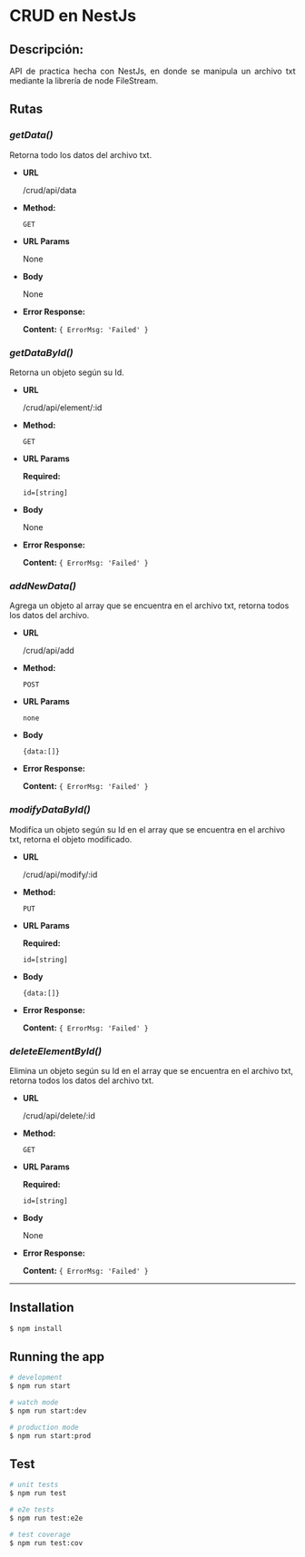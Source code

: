 # **CRUD en NestJs**

## **Descripción:**
<p style="text-align:justify">API de practica hecha con NestJs, en donde se manipula un archivo txt mediante la librería de node FileStream.</p>

## **Rutas**

### *getData()*
Retorna todo los datos del archivo txt.

* **URL**

  /crud/api/data

* **Method:**

  `GET`
  
*  **URL Params**

   None

* **Body**

  None
 
* **Error Response:**

    **Content:** `{ ErrorMsg: 'Failed' }`

### *getDataById()*
Retorna un objeto según su Id.

* **URL**

  /crud/api/element/:id

* **Method:**

  `GET`
  
*  **URL Params**

   **Required:**
 
   `id=[string]`

* **Body**

  None
 
* **Error Response:**

    **Content:** `{ ErrorMsg: 'Failed' }`

### *addNewData()*
Agrega un objeto al array que se encuentra en el archivo txt, retorna todos los datos del archivo.

* **URL**

  /crud/api/add

* **Method:**

  `POST`
  
*  **URL Params**
 
   `none`

* **Body**

    `{data:[]}`
 
* **Error Response:**

    **Content:** `{ ErrorMsg: 'Failed' }`

### *modifyDataById()*
Modifíca un objeto según su Id en el array que se encuentra en el archivo txt, retorna el objeto modificado.

* **URL**

  /crud/api/modify/:id

* **Method:**

  `PUT`
  
*  **URL Params**

   **Required:**
 
   `id=[string]`

* **Body**

    `{data:[]}`
 
* **Error Response:**

    **Content:** `{ ErrorMsg: 'Failed' }`

### *deleteElementById()*
Elimina un objeto según su Id en el array que se encuentra en el archivo txt, retorna todos los datos del archivo txt.

* **URL**

  /crud/api/delete/:id

* **Method:**

  `GET`
  
*  **URL Params**

   **Required:**
 
   `id=[string]`

* **Body**

  None
 
* **Error Response:**

    **Content:** `{ ErrorMsg: 'Failed' }`

<hr/>

## Installation

```bash
$ npm install
```

## Running the app

```bash
# development
$ npm run start

# watch mode
$ npm run start:dev

# production mode
$ npm run start:prod
```

## Test

```bash
# unit tests
$ npm run test

# e2e tests
$ npm run test:e2e

# test coverage
$ npm run test:cov
```
